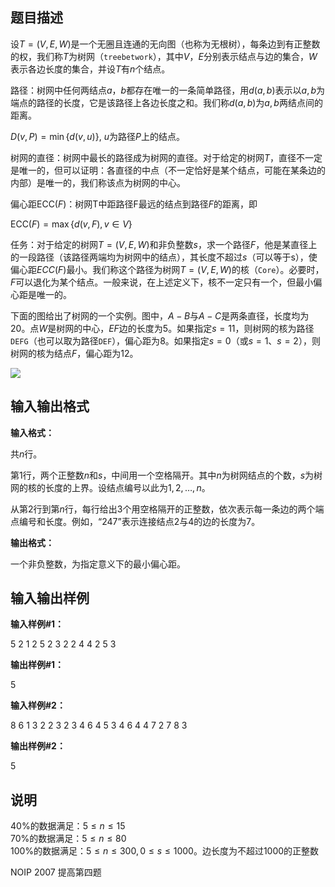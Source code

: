 题目描述
----

设$T=(V,E,W)$是一个无圈且连通的无向图（也称为无根树），每条边到有正整数的权，我们称$T$为树网（`treebetwork`），其中$V$，$E$分别表示结点与边的集合，$W$表示各边长度的集合，并设$T$有$n$个结点。

路径：树网中任何两结点$a$，$b$都存在唯一的一条简单路径，用$d(a, b)$表示以$a, b$为端点的路径的长度，它是该路径上各边长度之和。我们称$d(a, b)$为$a, b$两结点间的距离。

$D(v, P)=\min\{d(v, u)\}$, $u$为路径$P$上的结点。

树网的直径：树网中最长的路径成为树网的直径。对于给定的树网$T$，直径不一定是唯一的，但可以证明：各直径的中点（不一定恰好是某个结点，可能在某条边的内部）是唯一的，我们称该点为树网的中心。

偏心距$\mathrm{ECC}(F)$：树网T中距路径F最远的结点到路径$F$的距离，即

$\mathrm{ECC}(F)=\max\{d(v, F),v \in V\}$

任务：对于给定的树网$T=(V, E, W)$和非负整数$s$，求一个路径$F$，他是某直径上的一段路径（该路径两端均为树网中的结点），其长度不超过$s$（可以等于s），使偏心距$ECC(F)$最小。我们称这个路径为树网$T=(V, E, W)$的核（`Core`）。必要时，$F$可以退化为某个结点。一般来说，在上述定义下，核不一定只有一个，但最小偏心距是唯一的。

下面的图给出了树网的一个实例。图中，$A-B$与$A-C$是两条直径，长度均为$20$。点$W$是树网的中心，$EF$边的长度为$5$。如果指定$s=11$，则树网的核为路径`DEFG`（也可以取为路径`DEF`），偏心距为$8$。如果指定$s=0$（或$s=1$、$s=2$），则树网的核为结点$F$，偏心距为$12$。

![](https://cdn.luogu.org/upload/pic/20270.png)

输入输出格式
------

**输入格式：**  

共$n$行。

第$1$行，两个正整数$n$和$s$，中间用一个空格隔开。其中$n$为树网结点的个数，$s$为树网的核的长度的上界。设结点编号以此为$1,2,…,n$。

从第$2$行到第$n$行，每行给出$3$个用空格隔开的正整数，依次表示每一条边的两个端点编号和长度。例如，“$2 4 7$”表示连接结点$2$与$4$的边的长度为$7$。

**输出格式：**  

一个非负整数，为指定意义下的最小偏心距。

输入输出样例
------

**输入样例#1：** 

5 2
1 2 5
2 3 2
2 4 4
2 5 3

**输出样例#1：** 

5

**输入样例#2：** 

8 6
1 3 2
2 3 2 
3 4 6
4 5 3
4 6 4
4 7 2
7 8 3

**输出样例#2：** 

5

说明
--

$40\%$的数据满足：$5 \le n \le 15$  
$70\%$的数据满足：$5 \le n \le 80$  
$100\%$的数据满足：$5 \le n \le 300,0 \le s \le 1000$。边长度为不超过$1000$的正整数

NOIP 2007 提高第四题